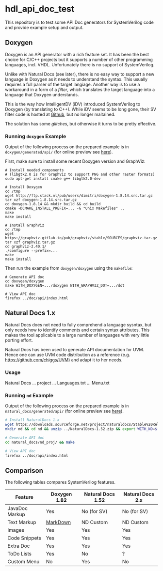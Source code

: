 hdl_api_doc_test
================

This repository is to test some API Doc generators for SystemVerilog code and provide example setup and output.

Doxygen
-------

Doxygen is an API generator with a rich feature set. It has been the best choice for C/C++ projects
but it supports a number of other programming languages, incl. VHDL. Unfortunately there is no support
of SystemVerilog.

Unlike with Natural Docs (see later), there is no easy way to support a new language in Doxygen as
it needs to understand the syntax. This usually requires a full parser of the target langiage. Another
way is to use a workaround in a form of a *filter*, which translates the target language into a language
that Doxygen understands.

This is the way how IntelligentDV (iDV) introduced SystemVerilog to Doxygen (by translating to C++).
While iDV seems to be long gone, their SV filter code is hosted at [Github](https://www.github.com/SeanOBoyle/),
but no longer maitained.

The solution has some *glitches*, but otherwise it turns to be pretty effective.

### Running `doxygen` Example ###

Output of the following process on the prepared example is in `doxygen/generated/api/` (for
online preview see [here](https://brabect1.github.io/hdl_api_doc_test/doxygen/generated/api/)).

First, make sure to install some recent Doxygen version and GraphViz:

```
# Install needed components
# (libgtk2.0 is for GraphViz to support PNG and other raster formats)
sudo apt-get install cmake g++ libgtk2.0-dev

# Install Doxygen
cd /tmp
wget http://ftp.stack.nl/pub/users/dimitri/doxygen-1.8.14.src.tar.gz
tar xzf doxygen-1.8.14.src.tar.gz
cd doxygen-1.8.14 && mkdir build && cd build
cmake -DCMAKE_INSTALL_PREFIX=... -G "Unix Makefiles" ..
make
make install

# Install GraphViz
cd /tmp
wget https://graphviz.gitlab.io/pub/graphviz/stable/SOURCES/graphviz.tar.gz
tar xzf graphviz.tar.gz
cd graphviz-2.40.1/
./configure --prefix=...
make
make install
```

Then run the example from `doxygen/doxygen` using the `makefile`:

```
# Generate API doc
cd doxygen/doxygen
make WITH_DOXYGEN=.../doxygen WITH_GRAPHVIZ_DOT=.../dot

# View API doc
firefox ../doc/api/index.html
```

Natural Docs 1.x
----------------

Natural Docs does not need to fully comprehend a language sysntax, but only needs how to identify
comments and certain syntax attributes. This makes the tool applicable to a large number of languages
with very little porting effort.

Natural Docs has been used to generate API documentation for UVM. Hence one can use UVM code
distribution as a reference (e.g. https://github.com/chiggs/UVM) and adapt it to her needs.

### Usage ###

Natural Docs ... project ... Languages.txt ... Menu.txt

### Running `nd` Example ###

Output of the following process on the prepared example is in `natural_docs/generated/api/` (for
online preview see [here](https://brabect1.github.io/hdl_api_doc_test/natural_docs/generated/api/)).

```bash
# Install NaturalDocs 1.x
wget https://downloads.sourceforge.net/project/naturaldocs/Stable%20Releases/1.52/NaturalDocs-1.52.zip
mkdir nd && cd nd && unzip ../NaturalDocs-1.52.zip && export WITH_ND=$(pwd)/NaturalDocs

# Generate API doc
cd natural_docs/nd_proj/ && make

# View API doc
firefox ../doc/api/index.html
```

Comparison
----------

The following tables compares SystemVerilog features.

Feature    | Doxygen 1.82  | Natural Docs 1.52   | Natural Docs 2.x
-----------|---------------|---------------------|--------------------
JavaDoc Markup |  Yes          | No (for SV)         | No (for SV)
Text Markup   |  [MarkDown](https://daringfireball.net/projects/markdown/syntax)     | ND Custom           | ND Custom 
Images     |  Yes          |  Yes                | Yes
Code Snippets |  Yes         |  Yes                 | Yes
Extra Doc  |  Yes          |  Yes                | Yes
ToDo Lists |  Yes          |  No                 | ?
Custom Menu   |  No           |  Yes                | No

